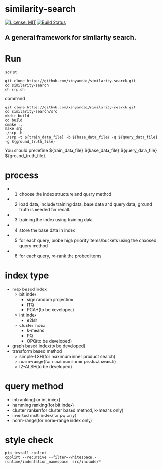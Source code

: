 similarity-search
==============
[![License: MIT](https://img.shields.io/badge/License-MIT-yellow.svg)](https://github.com/xinyandai/similarity-search/blob/master/LICENSE)
[![Build Status](https://travis-ci.com/xinyandai/similarity-search.svg?token=rQzxktTxAXqqyNh8ZrSa&branch=master)](https://travis-ci.com/xinyandai/similarity-search)
## A general framework for similarity search.
# Run
 script

    git clone https://github.com/xinyandai/similarity-search.git
    cd similarity-search
    sh srp.sh

 command

    git clone https://github.com/xinyandai/similarity-search.git
    cd similarity-search/src
    mkdir build
    cd build
    cmake ..
    make srp
    ./srp -h
    ./srp -t ${train_data_file} -b ${base_data_file} -q ${query_data_file}  -g ${ground_truth_file}

You should predefine  ${train_data_file} ${base_data_file} ${query_data_file} ${ground_truth_file}.
# process
  - 1. choose the index structure and query method
  - 2. load data, include training data, base data and query data, ground truth is needed for recall.
  - 3. training the index using training data
  - 4. store the base data in index
  - 5. for each query, probe high priority items/buckets using the choosed query method
  - 6. for each query, re-rank the probed items
# index type
  - map based index
      - bit index
        - sign random projection
        - ITQ
        - PCAH(to be developed)
      - int index
        - e2lsh
      - cluster index
        - k-means
        - PQ
        - OPQ(to be developed)
  - graph based index(to be developed)
  - transform based method
    - simple-LSH(for maximum inner product search)
    - norm-range(for maximum inner product search)
    - l2-ALSH(to be developed)

#  query method
  - int ranking(for int index)
  - hamming ranking(for bit index)
  - cluster ranker(for cluster based method, k-means only)
  - inverted multi index(for pq only)
  - norm-range(for norm-range index only)

# style check

    pip install cpplint
    cpplint --recursive --filter=-whitespace,-runtime/indentation_namespace  src/include/*

